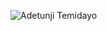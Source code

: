 ![Adetunji Temidayo](https://user-images.githubusercontent.com/100349040/174492271-99325614-5169-48ab-9bfa-f6435ce2709f.jpeg)

